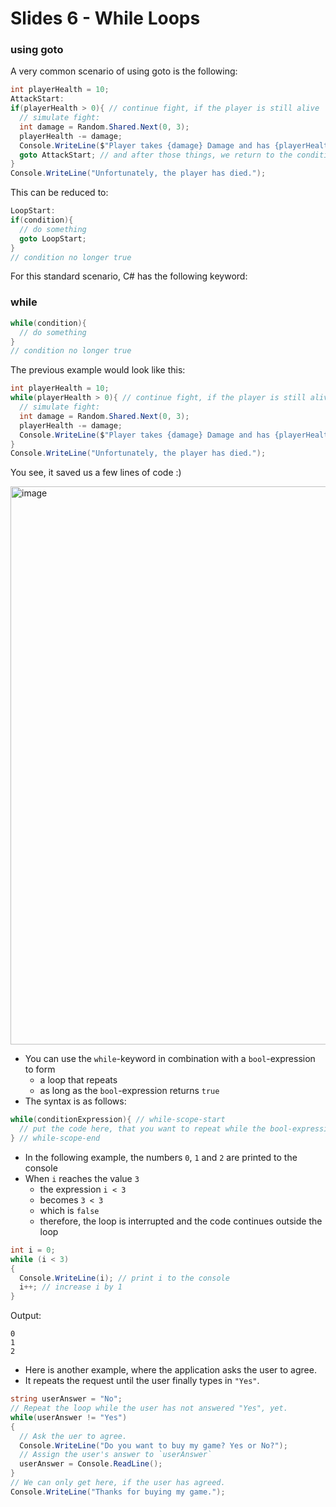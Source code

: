 # Slides 6 - While Loops

### using goto

A very common scenario of using goto is the following:

```cs
int playerHealth = 10;
AttackStart:
if(playerHealth > 0){ // continue fight, if the player is still alive
  // simulate fight:
  int damage = Random.Shared.Next(0, 3);
  playerHealth -= damage;
  Console.WriteLine($"Player takes {damage} Damage and has {playerHealth} HP left.");
  goto AttackStart; // and after those things, we return to the condition again.
}
Console.WriteLine("Unfortunately, the player has died.");
```

This can be reduced to:
```cs
LoopStart:
if(condition){
  // do something
  goto LoopStart;
}
// condition no longer true
```

For this standard scenario, C# has the following keyword:

### while

```cs
while(condition){
  // do something
}
// condition no longer true
```

The previous example would look like this:

```cs
int playerHealth = 10;
while(playerHealth > 0){ // continue fight, if the player is still alive
  // simulate fight:
  int damage = Random.Shared.Next(0, 3);
  playerHealth -= damage;
  Console.WriteLine($"Player takes {damage} Damage and has {playerHealth} HP left.");
}
Console.WriteLine("Unfortunately, the player has died.");
```

You see, it saved us a few lines of code :)

<img width="893" alt="image" src="https://user-images.githubusercontent.com/7360266/135168452-01a877f2-47b4-480e-9169-e0bf70870248.png">

- You can use the `while`-keyword in combination with a `bool`-expression to form
  - a loop that repeats
  - as long as the `bool`-expression returns `true`
- The syntax is as follows:
```cs
while(conditionExpression){ // while-scope-start
  // put the code here, that you want to repeat while the bool-expression is true
} // while-scope-end
```
- In the following example, the numbers `0`, `1` and `2` are printed to the console
- When `i` reaches the value `3`
  - the expression `i < 3` 
  - becomes `3 < 3` 
  - which is `false`
  - therefore, the loop is interrupted and the code continues outside the loop
```cs
int i = 0;
while (i < 3)
{
  Console.WriteLine(i); // print i to the console
  i++; // increase i by 1
}
```
Output:
```
0
1
2
```

- Here is another example, where the application asks the user to agree.
- It repeats the request until the user finally types in `"Yes"`.

```cs
string userAnswer = "No";
// Repeat the loop while the user has not answered "Yes", yet.
while(userAnswer != "Yes")
{
  // Ask the uer to agree.
  Console.WriteLine("Do you want to buy my game? Yes or No?");
  // Assign the user's answer to `userAnswer`
  userAnswer = Console.ReadLine();
}
// We can only get here, if the user has agreed.
Console.WriteLine("Thanks for buying my game.");
```
